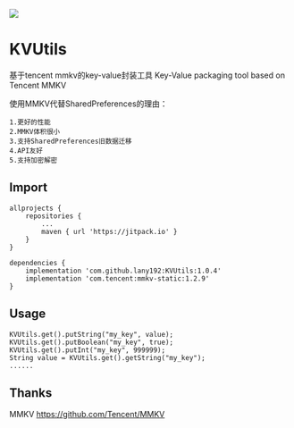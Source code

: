 [![](https://jitpack.io/v/lany192/KVUtils.svg)](https://jitpack.io/#lany192/KVUtils)
# KVUtils

基于tencent mmkv的key-value封装工具
Key-Value packaging tool based on Tencent MMKV

使用MMKV代替SharedPreferences的理由：

    1.更好的性能
    2.MMKV体积很小
    3.支持SharedPreferences旧数据迁移
    4.API友好
    5.支持加密解密

## Import

	allprojects {
		repositories {
			...
			maven { url 'https://jitpack.io' }
		}
	}

    dependencies {
        implementation 'com.github.lany192:KVUtils:1.0.4'
        implementation 'com.tencent:mmkv-static:1.2.9'
    }

## Usage

    KVUtils.get().putString("my_key", value);
    KVUtils.get().putBoolean("my_key", true);
    KVUtils.get().putInt("my_key", 999999);
    String value = KVUtils.get().getString("my_key");
    ......

## Thanks

MMKV https://github.com/Tencent/MMKV

